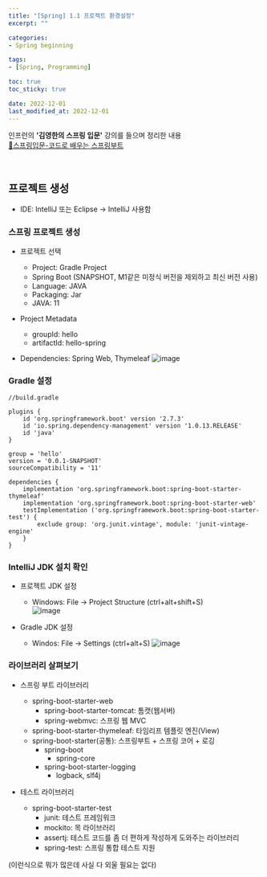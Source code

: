 ```yaml
---
title: "[Spring] 1.1 프로젝트 환경설정"
excerpt: ""

categories:
- Spring beginning

tags:
- [Spring, Programming]

toc: true
toc_sticky: true

date: 2022-12-01
last_modified_at: 2022-12-01
---
```


인프런의 **'김영한의 스프링 입문'** 강의를 들으며 정리한 내용  
[🍃스프링입문-코드로 배우는 스프링부트](https://inf.run/R53Z)

<br>

## 프로젝트 생성
- IDE: IntelliJ 또는 Eclipse -> IntelliJ 사용함

### 스프링 프로젝트 생성

- 프로젝트 선택
    - Project: Gradle Project
    - Spring Boot (SNAPSHOT, M1같은 미정식 버전을 제외하고 최신 버전 사용) 
    - Language: JAVA
    - Packaging: Jar
    - JAVA: 11

- Project Metadata
    - groupId: hello
    - artifactId: hello-spring

- Dependencies: Spring Web, Thymeleaf
![image](https://user-images.githubusercontent.com/96652450/204960159-f4048507-f80b-4be3-8485-eb22abebb79c.png)

### Gradle 설정
```
//build.gradle 

plugins {
	id 'org.springframework.boot' version '2.7.3'
	id 'io.spring.dependency-management' version '1.0.13.RELEASE'
	id 'java'
}

group = 'hello'
version = '0.0.1-SNAPSHOT'
sourceCompatibility = '11'

dependencies {
	implementation 'org.springframework.boot:spring-boot-starter-thymeleaf'
	implementation 'org.springframework.boot:spring-boot-starter-web'
	testImplementation ('org.springframework.boot:spring-boot-starter-test') {
		exclude group: 'org.junit.vintage', module: 'junit-vintage-engine'
	}
}
```

### IntelliJ JDK 설치 확인
- 프로젝트 JDK 설정
    - Windows: File -> Project Structure (ctrl+alt+shift+S)  
![image](https://user-images.githubusercontent.com/96652450/205441210-88b97346-14db-407c-a288-0d5b9915c842.png)

- Gradle JDK 설정
    - Windos: File -> Settings (ctrl+alt+S)
![image](https://user-images.githubusercontent.com/96652450/205460793-12caa135-a3f6-4e94-b713-39bb839524e4.png)


### 라이브러리 살펴보기
- 스프링 부트 라이브러리
    - spring-boot-starter-web
        - spring-boot-starter-tomcat: 톰캣(웹서버)
        - spring-webmvc: 스프링 웹 MVC
    - spring-boot-starter-thymeleaf: 타임리프 템플릿 엔진(View)
    - spring-boot-starter(공통): 스프링부트 + 스프링 코어 + 로깅
        - spring-boot
            - spring-core
        - spring-boot-starter-logging
            - logback, slf4j  

- 테스트 라이브러리
    - spring-boot-starter-test
        - junit: 테스트 프레임워크
        - mockito: 목 라이브러리
        - assertj: 테스트 코드를 좀 더 편하게 작성하게 도와주는 라이브러리
        - spring-test: 스프링 통합 테스트 지원

(이런식으로 뭐가 많은데 사실 다 외울 필요는 없다) 